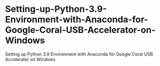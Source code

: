 # Setting-up-Python-3.9-Environment-with-Anaconda-for-Google-Coral-USB-Accelerator-on-Windows
Setting up Python 3.9 Environment with Anaconda for Google Coral USB Accelerator on Windows
